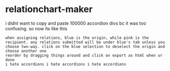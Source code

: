 # relationchart-maker
 
i didnt want to copy and paste 100000 accordion divs bc it was too confusing. so now its like this

    when assigning relations, blue is the origin, while pink is the recipient. any relations submitted will be under blue's tab unless you choose two-way. click on the blue selection to deselect the origin and choose another one
    reorder by dragging things around and click on export as html when ur done
    i hate accordions i hate accordions i hate accordions
